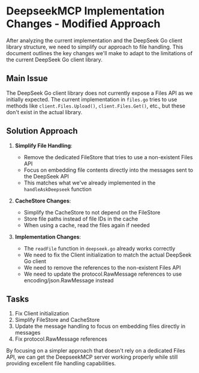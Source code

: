 # DeepseekMCP Implementation Changes - Modified Approach

After analyzing the current implementation and the DeepSeek Go client library structure, we need to simplify our approach to file handling. This document outlines the key changes we'll make to adapt to the limitations of the current DeepSeek Go client library.

## Main Issue

The DeepSeek Go client library does not currently expose a Files API as we initially expected. The current implementation in `files.go` tries to use methods like `client.Files.Upload()`, `client.Files.Get()`, etc., but these don't exist in the actual library.

## Solution Approach

1. **Simplify File Handling**:
   - Remove the dedicated FileStore that tries to use a non-existent Files API
   - Focus on embedding file contents directly into the messages sent to the DeepSeek API
   - This matches what we've already implemented in the `handleAskDeepseek` function

2. **CacheStore Changes**:
   - Simplify the CacheStore to not depend on the FileStore
   - Store file paths instead of file IDs in the cache
   - When using a cache, read the files again if needed
   
3. **Implementation Changes**:
   - The `readFile` function in `deepseek.go` already works correctly
   - We need to fix the Client initialization to match the actual DeepSeek Go client
   - We need to remove the references to the non-existent Files API
   - We need to update the protocol.RawMessage references to use encoding/json.RawMessage instead

## Tasks

1. Fix Client initialization
2. Simplify FileStore and CacheStore
3. Update the message handling to focus on embedding files directly in messages
4. Fix protocol.RawMessage references

By focusing on a simpler approach that doesn't rely on a dedicated Files API, we can get the DeepseekMCP server working properly while still providing excellent file handling capabilities.
